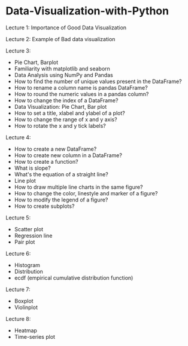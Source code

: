 # Data-Visualization-with-Python

Lecture 1:
Importance of Good Data Visualization


Lecture 2:
Example of Bad data visualization


Lecture 3:
* Pie Chart, Barplot
* Familiarity with matplotlib and seaborn
* Data Analysis using NumPy and Pandas
* How to find the number of unique values present in the DataFrame?
* How to rename a column name is pandas DataFrame?
* How to round the numeric values in a pandas column?
* How to change the index of a DataFrame?
* Data Visualization: Pie Chart, Bar plot
* How to set a title, xlabel and ylabel of a plot?
* How to change the range of x and y axis?
* How to rotate the x and y tick labels?



Lecture 4:
* How to create a new DataFrame?
* How to create new column in a DataFrame?
* How to create a function?
* What is slope?
* What's the equation of a straight line?
* Line plot
* How to draw multiple line charts in the same figure?
* How to change the color, linestyle and marker of a figure?
* How to modify the legend of a figure?
* How to create subplots?


Lecture 5:
* Scatter plot
* Regression line
* Pair plot


Lecture 6:
* Histogram
* Distribution
* ecdf (empirical cumulative distribution function)


Lecture 7:
* Boxplot
* Violinplot


Lecture 8:
* Heatmap
* Time-series plot
